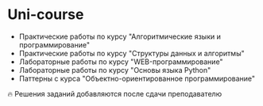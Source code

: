 # Uni-course

+ Практические работы по курсу "Алгоритмические языки и программирование"
+ Практические работы по курсу "Структуры данных и алгоритмы"
+ Лабораторные работы по курсу "WEB-программирование"
+ Лабораторные работы по курсу "Основы языка Python"
+ Паттерны с курса "Объектно-ориентированное программирование"

:fire: Решения заданий добавляются после сдачи преподавателю